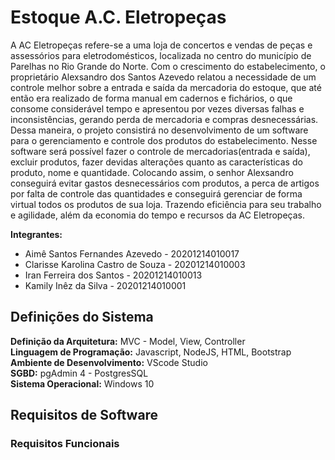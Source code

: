 # Estoque A.C. Eletropeças
  A  AC Eletropeças refere-se a uma loja de concertos e vendas de peças e assessórios para eletrodomésticos, localizada no centro do município de Parelhas no Rio Grande do Norte. Com o crescimento do estabelecimento, o proprietário Alexsandro dos Santos Azevedo relatou a necessidade de um controle melhor sobre a entrada e saída da mercadoria do estoque, que até então era realizado de forma manual em cadernos e fichários, o que consome considerável tempo e apresentou por vezes diversas falhas e inconsistências, gerando perda de mercadoria e compras desnecessárias. Dessa maneira, o projeto consistirá no desenvolvimento de um software para o gerenciamento e controle dos produtos do estabelecimento. 
  Nesse software será possível fazer o controle de mercadorias(entrada e saída), excluir produtos, fazer devidas alterações quanto as características do produto, nome  e quantidade. Colocando assim, o senhor Alexsandro conseguirá evitar gastos desnecessários com produtos, a perca de artigos por falta de controle das quantidades e conseguirá gerenciar de forma virtual todos os produtos de sua loja. Trazendo eficiência para seu trabalho e agilidade, além da economia do tempo e recursos da AC Eletropeças.


**Integrantes:**
- Aimê Santos Fernandes Azevedo - 20201214010017</br>
- Clarisse Karolina Castro de Souza - 20201214010003</br>
- Iran Ferreira dos Santos - 20201214010013</br>
- Kamily Inêz da Silva - 20201214010001</br>

<h2>Definições do Sistema</h2>

**Definição da Arquitetura:** MVC - Model, View, Controller</br>
**Linguagem de Programação:** Javascript, NodeJS, HTML, Bootstrap</br>
**Ambiente de Desenvolvimento:** VScode Studio</br>
**SGBD:** pgAdmin 4 - PostgresSQL</br>
**Sistema Operacional:** Windows 10

<h2>Requisitos de Software</h2>

  <h3>Requisitos Funcionais</h3>
  
